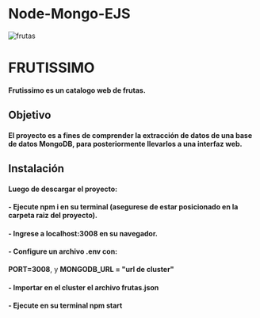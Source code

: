 # Node-Mongo-EJS
![frutas](/pdf12ejs/src/readme/frutas.gif)

# FRUTISSIMO
#### Frutissimo es un catalogo web de frutas.
## Objetivo
#### El proyecto es a fines de comprender la extracción de datos de una base de datos MongoDB, para posteriormente llevarlos a una interfaz web. 

## Instalación
#### Luego de descargar el proyecto:
#### - Ejecute **npm i** en su terminal (asegurese de estar posicionado en la carpeta raiz del proyecto).
#### - Ingrese a **localhost:3008** en su navegador.
#### - Configure un archivo **.env** con:
**PORT=3008**, y **MONGODB_URL = "url de cluster"**
#### - Importar en el cluster el archivo **frutas.json**
#### - Ejecute en su terminal **npm start**
